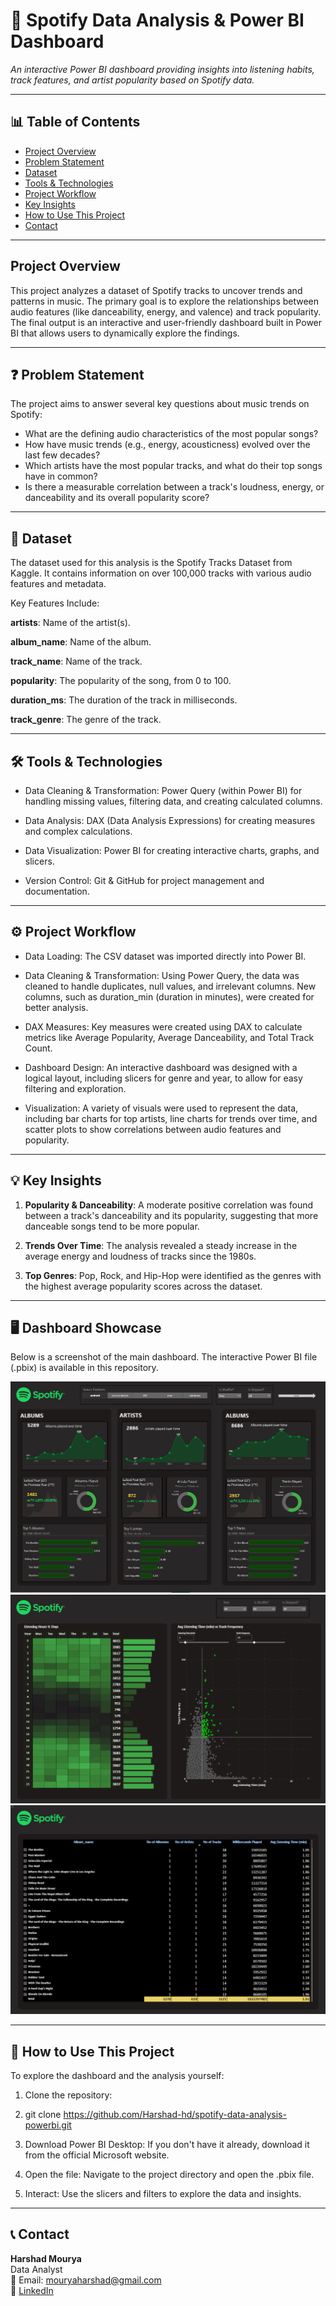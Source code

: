 # 🎵 Spotify Data Analysis & Power BI Dashboard

_An interactive Power BI dashboard providing insights into listening habits, track features, and artist popularity based on Spotify data._

---

## 📊 Table of Contents
- <a href="#project-overview">Project Overview</a>
- <a href="#problem-statement">Problem Statement</a>
- <a href="#dataset">Dataset</a>
- <a href="#tools--technologies">Tools & Technologies</a>
- <a href="#project-workflow">Project Workflow</a>
- <a href="#key-insights">Key Insights</a>
- <a href="#how-to-use-this-project">How to Use This Project</a>
- <a href="#contact">Contact</a>

---
<h2><a class="anchor" id="project-overview"></a>Project Overview</h2>

This project analyzes a dataset of Spotify tracks to uncover trends and patterns in music. The primary goal is to explore the relationships between audio features (like danceability, energy, and valence) and track popularity. The final output is an interactive and user-friendly dashboard built in Power BI that allows users to dynamically explore the findings.

---
<h2><a class="anchor" id="problem-statement"></a>❓ Problem Statement</h2>

The project aims to answer several key questions about music trends on Spotify:
- What are the defining audio characteristics of the most popular songs?
- How have music trends (e.g., energy, acousticness) evolved over the last few decades?
- Which artists have the most popular tracks, and what do their top songs have in common?
- Is there a measurable correlation between a track's loudness, energy, or danceability and its overall popularity score?

---
<h2><a class="anchor" id="dataset"></a>💾 Dataset</h2>

The dataset used for this analysis is the Spotify Tracks Dataset from Kaggle. It contains information on over 100,000 tracks with various audio features and metadata.

Key Features Include:

**artists**: Name of the artist(s).

**album_name**: Name of the album.

**track_name**: Name of the track.

**popularity**: The popularity of the song, from 0 to 100.

**duration_ms**: The duration of the track in milliseconds.

**track_genre**: The genre of the track.

---
<h2><a class="anchor" id="tools--technologies"></a>🛠️ Tools & Technologies</h2>

- Data Cleaning & Transformation: Power Query (within Power BI) for handling missing values, filtering data, and creating calculated columns.

- Data Analysis: DAX (Data Analysis Expressions) for creating measures and complex calculations.

- Data Visualization: Power BI for creating interactive charts, graphs, and slicers.

- Version Control: Git & GitHub for project management and documentation.

---
<h2><a class="anchor" id="project-workflow"></a>⚙️ Project Workflow</h2>

- Data Loading: The CSV dataset was imported directly into Power BI.

- Data Cleaning & Transformation: Using Power Query, the data was cleaned to handle duplicates, null values, and irrelevant columns. New columns, such as duration_min (duration in minutes), were created for better analysis.

- DAX Measures: Key measures were created using DAX to calculate metrics like Average Popularity, Average Danceability, and Total Track Count.

- Dashboard Design: An interactive dashboard was designed with a logical layout, including slicers for genre and year, to allow for easy filtering and exploration.

- Visualization: A variety of visuals were used to represent the data, including bar charts for top artists, line charts for trends over time, and scatter plots to show correlations between audio features and popularity.

---
<h2><a class="anchor" id="key-insights"></a>💡 Key Insights</h2>

1. **Popularity & Danceability**: A moderate positive correlation was found between a track's danceability and its popularity, suggesting that more danceable songs tend to be more popular.

2. **Trends Over Time**: The analysis revealed a steady increase in the average energy and loudness of tracks since the 1980s.

3. **Top Genres**: Pop, Rock, and Hip-Hop were identified as the genres with the highest average popularity scores across the dataset.

---
<h2><a class="anchor" id="dashboard-showcase"></a>🖥️ Dashboard Showcase</h2>

Below is a screenshot of the main dashboard. The interactive Power BI file (.pbix) is available in this repository.

![Vendor Performance Dashboard](images/Overview.png)
![Vendor Performance Dashboard](images/Listening-Patterns.png)
![Vendor Performance Dashboard](images/Details.png)

---
<h2><a class="anchor" id="how-to-use-this-project"></a>🚀 How to Use This Project</h2>

To explore the dashboard and the analysis yourself:

1. Clone the repository:

2. git clone https://github.com/Harshad-hd/spotify-data-analysis-powerbi.git

3. Download Power BI Desktop: If you don't have it already, download it from the official Microsoft website.

4. Open the file: Navigate to the project directory and open the .pbix file.

5. Interact: Use the slicers and filters to explore the data and insights.

---
<h2><a class="anchor" id="contact"></a>📞 Contact</h2>

**Harshad Mourya**<br>
Data Analyst<br>
📧 Email: mouryaharshad@gmail.com<br>
🔗 [LinkedIn](https://www.linkedin.com/in/harshad-mourya/)